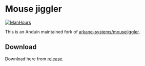 # Mouse jiggler

[![ManHours](https://manhours.aiursoft.cn/r/gitlab.aiursoft.com/anduin/mousejiggler.svg)](https://gitlab.aiursoft.com/anduin/mousejiggler/-/commits/master?ref_type=heads)

This is an Anduin maintained fork of [arkane-systems/mousejiggler](https://github.com/arkane-systems/mousejiggler).

## Download

Download here from [release](https://github.com/Anduin2017/mousejiggler/releases).

